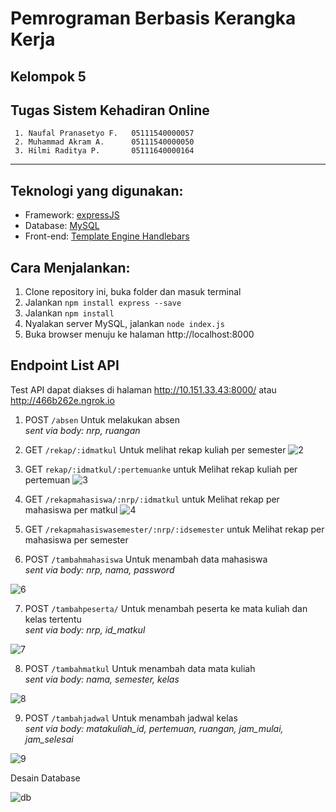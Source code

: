 # Pemrograman Berbasis Kerangka Kerja
## Kelompok 5
## Tugas Sistem Kehadiran Online

     1. Naufal Pranasetyo F.   05111540000057
     2. Muhammad Akram A.      05111540000050
     3. Hilmi Raditya P.       05111640000164
    
---

## Teknologi yang digunakan: 
- Framework: [expressJS](https://expressjs.com/)
- Database: [MySQL](https://www.mysql.com/) 
- Front-end: [Template Engine Handlebars](https://www.npmjs.com/package/express-handlebars)
   
## Cara Menjalankan:
1. Clone repository ini, buka folder dan masuk terminal
2. Jalankan `npm install express --save`
3. Jalankan `npm install`
4. Nyalakan server MySQL, jalankan `node index.js`
5. Buka browser menuju ke halaman http://localhost:8000


## Endpoint List API

Test API dapat diakses di halaman http://10.151.33.43:8000/ atau http://466b262e.ngrok.io
1. POST `/absen` Untuk melakukan absen  
*sent via body: nrp, ruangan*

2. GET `/rekap/:idmatkul` Untuk melihat rekap kuliah per semester
![2](img/2.jpg)

3. GET `rekap/:idmatkul/:pertemuanke` untuk Melihat rekap kuliah per pertemuan
![3](img/3.jpg)

4. GET `/rekapmahasiswa/:nrp/:idmatkul` untuk Melihat rekap per mahasiswa per matkul
![4](img/4.jpg)

5. GET `/rekapmahasiswasemester/:nrp/:idsemester` untuk Melihat rekap per mahasiswa per semester 

6. POST `/tambahmahasiswa` Untuk menambah data mahasiswa  
*sent via body: nrp, nama, password*

![6](img/6.jpg)


7. POST `/tambahpeserta/` Untuk menambah peserta ke mata kuliah dan kelas tertentu  
*sent via body: nrp, id_matkul*

![7](img/7.jpg)

8. POST `/tambahmatkul` Untuk menambah data mata kuliah  
*sent via body: nama, semester, kelas*

![8](img/8.jpg)

9. POST `/tambahjadwal` Untuk menambah jadwal kelas  
*sent via body: matakuliah_id, pertemuan, ruangan, jam_mulai, jam_selesai*

![9](img/9.jpg)

Desain Database

![db](Database.png)


